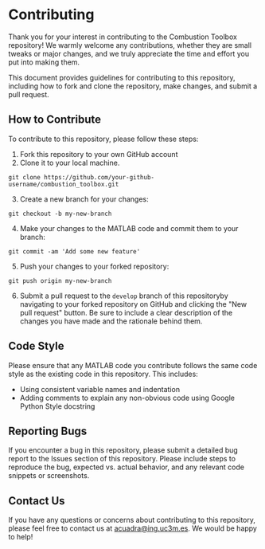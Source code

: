 # Contributing

Thank you for your interest in contributing to the Combustion Toolbox repository! We warmly welcome any contributions, whether they are small tweaks or major changes, and we truly appreciate the time and effort you put into making them. 

This document provides guidelines for contributing to this repository, including how to fork and clone the repository, make changes, and submit a pull request.

## How to Contribute
To contribute to this repository, please follow these steps:

1. Fork this repository to your own GitHub account
2. Clone it to your local machine.

```console
git clone https://github.com/your-github-username/combustion_toolbox.git
```

3. Create a new branch for your changes:
   
```console
git checkout -b my-new-branch
```

4. Make your changes to the MATLAB code and commit them to your branch:
```console
git commit -am 'Add some new feature'
```

5. Push your changes to your forked repository:
```console
git push origin my-new-branch
```

6. Submit a pull request to the `develop` branch of this repositoryby navigating to your forked repository on GitHub and clicking the "New pull request" button. Be sure to include a clear description of the changes you have made and the rationale behind them.
   
## Code Style
Please ensure that any MATLAB code you contribute follows the same code style as the existing code in this repository. This includes:

* Using consistent variable names and indentation
* Adding comments to explain any non-obvious code using Google Python Style docstring

## Reporting Bugs
If you encounter a bug in this repository, please submit a detailed bug report to the Issues section of this repository. Please include steps to reproduce the bug, expected vs. actual behavior, and any relevant code snippets or screenshots.

## Contact Us
If you have any questions or concerns about contributing to this repository, please feel free to contact us at [acuadra@ing.uc3m.es](mailto:acuadra@ing.uc3m.es). We would be happy to help!